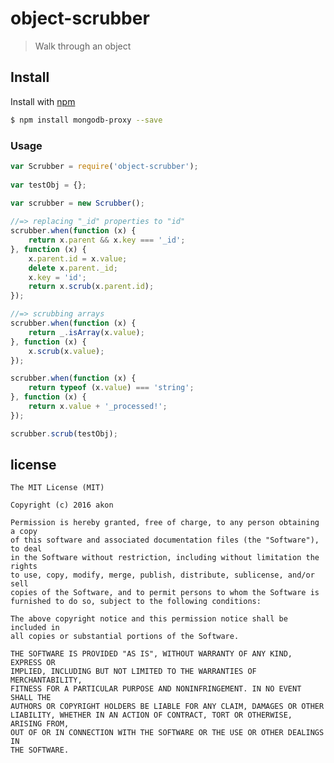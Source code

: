 # object-scrubber
> Walk through an object

## Install

Install with [npm](https://www.npmjs.com/)

```sh
$ npm install mongodb-proxy --save
```

### Usage
```js
var Scrubber = require('object-scrubber');
    
var testObj = {};
        
var scrubber = new Scrubber();

//=> replacing "_id" properties to "id"
scrubber.when(function (x) {
    return x.parent && x.key === '_id';
}, function (x) {
    x.parent.id = x.value;
    delete x.parent._id;
    x.key = 'id';
    return x.scrub(x.parent.id);
});

//=> scrubbing arrays
scrubber.when(function (x) {
    return _.isArray(x.value);
}, function (x) {
    x.scrub(x.value);
});

scrubber.when(function (x) {
    return typeof (x.value) === 'string';
}, function (x) {
    return x.value + '_processed!';
});

scrubber.scrub(testObj);
```

## license

	The MIT License (MIT)

	Copyright (c) 2016 akon

	Permission is hereby granted, free of charge, to any person obtaining a copy
	of this software and associated documentation files (the "Software"), to deal
	in the Software without restriction, including without limitation the rights
	to use, copy, modify, merge, publish, distribute, sublicense, and/or sell
	copies of the Software, and to permit persons to whom the Software is
	furnished to do so, subject to the following conditions:

	The above copyright notice and this permission notice shall be included in
	all copies or substantial portions of the Software.

	THE SOFTWARE IS PROVIDED "AS IS", WITHOUT WARRANTY OF ANY KIND, EXPRESS OR
	IMPLIED, INCLUDING BUT NOT LIMITED TO THE WARRANTIES OF MERCHANTABILITY,
	FITNESS FOR A PARTICULAR PURPOSE AND NONINFRINGEMENT. IN NO EVENT SHALL THE
	AUTHORS OR COPYRIGHT HOLDERS BE LIABLE FOR ANY CLAIM, DAMAGES OR OTHER
	LIABILITY, WHETHER IN AN ACTION OF CONTRACT, TORT OR OTHERWISE, ARISING FROM,
	OUT OF OR IN CONNECTION WITH THE SOFTWARE OR THE USE OR OTHER DEALINGS IN
	THE SOFTWARE.
